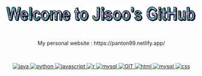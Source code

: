 
<p align="center">
  <img src="text (3).gif" alt="animated" />
</p>

<br>

<p align="center">
 My personal website : https://panton99.netlify.app/ <br>
</p>

<!-- <a href="https://github.com/Panton99/github-readme-stats">
  <img align="center" src="https://github-readme-stats.vercel.app/api?username=Panton99&show_icons=true&theme=transparent" />
</a>

[![Top Langs](https://github-readme-stats.vercel.app/api/top-langs/?username=Panton99&layout=compact&theme=transparent)](https://github.com/Panton99/github-readme-stats) <br> -->

  <br>
<p align="center">
  <a href="https://skillicons.dev">
<!--     <img src="https://skillicons.dev/icons?i=java,js,py,mysql,r,html,css,git" /> -->
      <img src="https://www.vectorlogo.zone/logos/java/java-icon.svg" alt="java" width="65" height="65"/> 
      <img src="https://www.vectorlogo.zone/logos/python/python-icon.svg" alt="python" width="55" height="55"/>
      <img src="https://www.vectorlogo.zone/logos/nodejs/nodejs-icon.svg" alt="javascript" width="55" height="55"/>
      <img src="https://www.vectorlogo.zone/logos/git-scm/git-scm-icon.svg" alt="r" width="55" height="55"/> 
      <img src="https://www.vectorlogo.zone/logos/kubernetes/kubernetes-icon.svg" alt="mysql" width="55" height="55"/>
      <img src="https://www.vectorlogo.zone/logos/elastic/elastic-icon.svg" alt="GIT" width="55" height="55"/>
      <img src="https://www.vectorlogo.zone/logos/docker/docker-official.svg" alt="html" width="60" height="50"/>
      <img src="https://www.vectorlogo.zone/logos/mysql/mysql-icon.svg" alt="mysql" width="45" height="55"/>
      <img src="https://www.vectorlogo.zone/logos/mongodb/mongodb-icon.svg" alt="css" width="45" height="55"/>
    
    
    
  </a>
</p>

